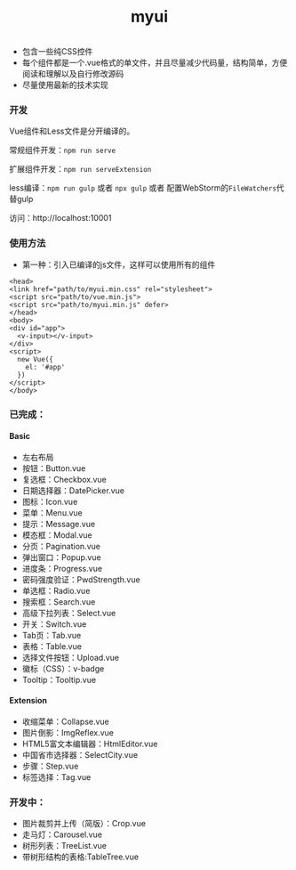 <h1 align="center" style="margin: 30px 0 35px;">myui</h1>

- 包含一些纯CSS控件
- 每个组件都是一个.vue格式的单文件，并且尽量减少代码量，结构简单，方便阅读和理解以及自行修改源码
- 尽量使用最新的技术实现

### 开发
Vue组件和Less文件是分开编译的。

常规组件开发：`npm run serve`

扩展组件开发：`npm run serveExtension`

less编译：`npm run gulp` 或者 `npx gulp` 或者 配置WebStorm的`FileWatchers`代替gulp

访问：http://localhost:10001

### 使用方法
- 第一种：引入已编译的js文件，这样可以使用所有的组件
```
<head>
<link href="path/to/myui.min.css" rel="stylesheet">
<script src="path/to/vue.min.js">
<script src="path/to/myui.min.js" defer>
</head>
<body>
<div id="app">
  <v-input></v-input>
</div>
<script>
  new Vue({
    el: '#app'
  })
</script>
</body>
```

### 已完成：

#### Basic
- 左右布局
- 按钮：Button.vue
- 复选框：Checkbox.vue
- 日期选择器：DatePicker.vue
- 图标：Icon.vue
- 菜单：Menu.vue
- 提示：Message.vue
- 模态框：Modal.vue
- 分页：Pagination.vue
- 弹出窗口：Popup.vue
- 进度条：Progress.vue
- 密码强度验证：PwdStrength.vue
- 单选框：Radio.vue
- 搜索框：Search.vue
- 高级下拉列表：Select.vue
- 开关：Switch.vue
- Tab页：Tab.vue
- 表格：Table.vue
- 选择文件按钮：Upload.vue
- 徽标（CSS）：v-badge
- Tooltip：Tooltip.vue

#### Extension
- 收缩菜单：Collapse.vue
- 图片倒影：ImgReflex.vue
- HTML5富文本编辑器：HtmlEditor.vue
- 中国省市选择器：SelectCity.vue
- 步骤：Step.vue
- 标签选择：Tag.vue


### 开发中：

- 图片裁剪并上传（简版）：Crop.vue
- 走马灯：Carousel.vue
- 树形列表：TreeList.vue
- 带树形结构的表格:TableTree.vue
